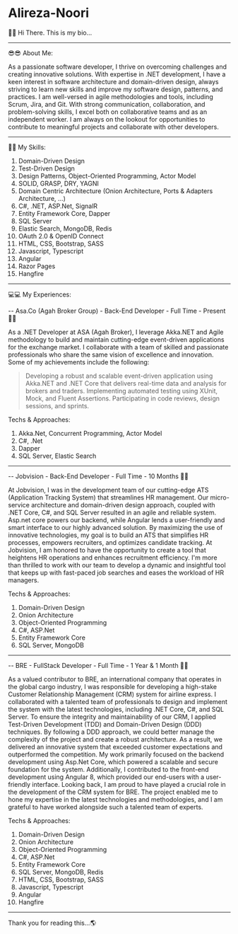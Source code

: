 # Alireza-Noori

👋👋 Hi There.
This is my bio...

-----------------------------------------------------------------------------

😎😎 About Me:

  As a passionate software developer, I thrive on overcoming challenges and creating innovative solutions. With expertise in .NET development, I have a keen interest in software architecture and domain-driven design, always striving to learn new skills and improve my software design, patterns, and practices. I am well-versed in agile methodologies and tools, including Scrum, Jira, and Git. With strong communication, collaboration, and problem-solving skills, I excel both on collaborative teams and as an independent worker. I am always on the lookout for opportunities to contribute to meaningful projects and collaborate with other developers.

-----------------------------------------------------------------------------

🎨🎨 My Skills:

  1. Domain-Driven Design
  2. Test-Driven Design
  3. Design Patterns, Object-Oriented Programming, Actor Model
  4. SOLID, GRASP, DRY, YAGNI
  5. Domain Centric Architecture (Onion Architecture, Ports & Adapters Architecture, ...)
  5. C#, .NET, ASP.Net, SignalR
  6. Entity Framework Core, Dapper
  7. SQL Server
  8. Elastic Search, MongoDB, Redis
  9. OAuth 2.0 & OpenID Connect
  10. HTML, CSS, Bootstrap, SASS
  11. Javascript, Typescript
  12. Angular
  13. Razor Pages
  14. Hangfire
  
-----------------------------------------------------------------------------

💻💻 My Experiences:

-- Asa.Co (Agah Broker Group)  -  Back-End Developer  -  Full Time  -  Present 🚀🚀
  
  As a .NET Developer at ASA (Agah Broker), I leverage Akka.NET and Agile methodology to build and maintain cutting-edge event-driven applications for the exchange market. I collaborate with a team of skilled and passionate professionals who share the same vision of excellence and innovation. Some of my achievements include the following:
> Developing a robust and scalable event-driven application using Akka.NET and .NET Core that delivers real-time data and analysis for brokers and traders.
> Implementing automated testing using XUnit, Mock, and Fluent Assertions.
> Participating in code reviews, design sessions, and sprints.

Techs & Approaches:
  1. Akka.Net, Concurrent Programming, Actor Model
  2. C#, .Net
  3. Dapper
  4. SQL Server, Elastic Search

-----------------------------------------------------------------------------

-- Jobvision -  Back-End Developer  -  Full Time  -  10 Months 🚀🚀

  At Jobvision, I was in the development team of our cutting-edge ATS (Application Tracking System) that streamlines HR management. Our micro-service architecture and domain-driven design approach, coupled with .NET Core, C#, and SQL Server resulted in an agile and reliable system. Asp.net core powers our backend, while Angular lends a user-friendly and smart interface to our highly advanced solution. By maximizing the use of innovative technologies, my goal is to build an ATS that simplifies HR processes, empowers recruiters, and optimizes candidate tracking. At Jobvision, I am honored to have the opportunity to create a tool that heightens HR operations and enhances recruitment efficiency. I'm more than thrilled to work with our team to develop a dynamic and insightful tool that keeps up with fast-paced job searches and eases the workload of HR managers.
  
Techs & Approaches:
  1. Domain-Driven Design
  2. Onion Architecture
  3. Object-Oriented Programming
  4. C#, ASP.Net
  5. Entity Framework Core
  6. SQL Server, MongoDB

-----------------------------------------------------------------------------

-- BRE -  FullStack Developer  -  Full Time  -  1 Year & 1 Month 🚀🚀

As a valued contributor to BRE, an international company that operates in the global cargo industry, I was responsible for developing a high-stake Customer Relationship Management (CRM) system for airline express. I collaborated with a talented team of professionals to design and implement the system with the latest technologies, including .NET Core, C#, and SQL Server. To ensure the integrity and maintainability of our CRM, I applied Test-Driven Development (TDD) and Domain-Driven Design (DDD) techniques. By following a DDD approach, we could better manage the complexity of the project and create a robust architecture. As a result, we delivered an innovative system that exceeded customer expectations and outperformed the competition. My work primarily focused on the backend development using Asp.Net Core, which powered a scalable and secure foundation for the system. Additionally, I contributed to the front-end development using Angular 8, which provided our end-users with a user-friendly interface. Looking back, I am proud to have played a crucial role in the development of the CRM system for BRE. The project enabled me to hone my expertise in the latest technologies and methodologies, and I am grateful to have worked alongside such a talented team of experts.

Techs & Approaches:
  1. Domain-Driven Design
  2. Onion Architecture
  3. Object-Oriented Programming
  4. C#, ASP.Net
  5. Entity Framework Core
  6. SQL Server, MongoDB, Redis
  7. HTML, CSS, Bootstrap, SASS
  11. Javascript, Typescript
  12. Angular
  13. Hangfire

-----------------------------------------------------------------------------

Thank you for reading this...🌎
